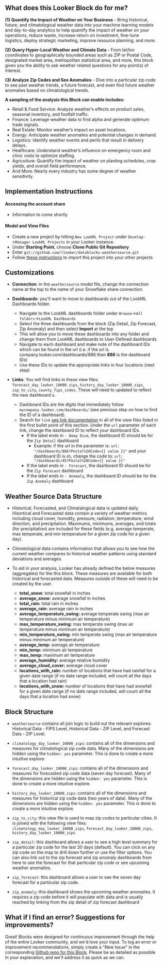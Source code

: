 ## What does this Looker Block do for me?
**(1) Quantify the Impact of Weather on Your Business** - Bring historical, future, and climatological weather data into your machine learning models and day-to-day analytics to help quantify the impact of weather on your operations, reduce waste, increase return on investment, fine-tune logistics, deploy strategic marketing, improve resource planning, and more.


**(2) Query Hyper-Local Weather and Climate Data** - From lat/lon coordinates to geographically bounded areas such as ZIP or Postal Code, designated market area, metropolitan statistical area, and more, this block gives you the ability to ask weather related questions for any point(s) of interest.

**(3) Analyze Zip Codes and See Anomalies** - Dive into a particular zip code to see past weather trends, a future forecast, and even find future weather anomalies based on climatological trends.

**A sampling of the analysis this Block can enable includes:**

- Retail & Food Service: Analyze weather’s effects on product sales, seasonal inventory, and footfall traffic.
- Finance: Leverage weather data to find alpha and generate optimum trade signals.
- Real Estate: Monitor weather’s impact on asset locations.
- Energy: Anticipate weather anomalies and potential changes in demand.
- Logistics: Identify weather events and perils that result in delivery delays.
- Healthcare: Understand weather’s influence on emergency room and clinic visits to optimize staffing.
- Agriculture: Quantify the impact of weather on planting schedules, crop yields, and overall field performance.
- And More: Nearly every industry has some degree of weather sensitivity.

## Implementation Instructions

#### Accessing the account share

* Information to come shortly

#### Model and View Files

* Create a new project by hitting `New LookML Project` under `Develop`->`Manager LookML Projects` in your Looker instance.
* Under **Starting Point**, choose **Clone Public Git Repository**
* Enter `git://github.com/llooker/datablocks-weathersource.git`
* Follow [these instructions](https://docs.looker.com/data-modeling/learning-lookml/importing-projects) to import this project into your other projects

## Customizations

* **Connection**: in the `weathersource` model file, change the connection name at the top to the name of your Snowflake share connection.

* **Dashboards**: you'll want to move to dashboards out of the LookML Dashboards folder.
  * Navigate to the LookML dashboards folder under `Browse`->`All folders`->`LookML Dashboards`
  * Select the three dashboards from the block (Zip Detail, Zip Forecast, Zip Anomaly) and then select **Import** at the top
  * This will allow you to move these dashboards into any folder and change them from LookML dashboards to User-Defined dashboards
  * Navigate to each dashboard and make note of the dashboard IDs which can be found in the url (i.e. if the url is company.looker.com/dashboards/886 then **886** is the dashboard IDs)
  * Use these IDs to update the appropriate links in four locations (next step)

* **Links**: You will find links in these view files: ``forecast_day_looker_10000_zips``, ``history_day_looker_10000_zips``, ``zip_to_city``, ``county_fips_codes``. These will need to updated to reflect the new dashboard s.
  * Dashboard IDs are the digits that immediately follow `mycompany.looker.com/dashboards/` (see previous step on how to find the ID of a dashboard).
  * Search for `link` [see link documentation](https://docs.looker.com/reference/field-params/link) in all of the view files listed in the first bullet point of this section. Under the `url` parameter of each link, change the dashboard ID to reflect your dashboard IDs.
    * If the label ends in `- Deep Dive`, the dashboard ID should be for the `Zip Detail` dashboard
      * Example: if the url in the  parameter is: `url: "/dashboards/866?Postal%20Code={{ value }}"` and your dashboard ID is `45`, change the code to: `url: "/dashboards/45?Postal%20Code={{ value }}"`
    * If the label ends in `- Forecast`, the dashboard ID should be for the `Zip Forecast` dashboard
    * If the label ends in `- Anomaly`, the dashboard ID should be for the `Zip Anomaly` dashboard

## Weather Source Data Structure

* Historical, Forecasted, and Climatalogical data is updated daily. Hisortical and Forecasted data contain a variety of weather metrics including cloud cover, humidity, pressure, radiation, temperature, wind direction, and precipitation. Maximums, minimums, averages, and totals (for precipitation) are included for these fields (e.g. average temperate, max temperate, and min temperature for a given zip code for a given day).

* Climatological data contains information that allows you to see how the current weather compares to historical weather patterns using standard deviations and averages.

* To aid in your analysis, Looker has already defined the below measures (aggregates) for the this block. These measures are available for both historical and forecasted data. Measures outside of these will need to be created by the user.

  - **total_snow:** total snowfall in inches
  - **average_snow:** average snowfall in inches
  - **total_rain:** total rain in inches
  - **average_rain:** average rain in inches
  - **average_temperature_swing:** average temperate swing (max air temperature minus minimum air temperature)
  - **max_temperature_swing:** max temperate swing (max air temperature minus minimum air temperature)
  - **min_temperature_swing:** min temperate swing (max air temperature minus minimum air temperature)
  - **average_temp:** average air temperature
  - **min_temp:** minimum air temperature
  - **max_temp:** maximum air temperature
  - **average_humidity:** average relative humidity
  - **average_cloud_cover:** average cloud cover
  - **locations_with_rain:** number of locations that have had rainfall for a given date range (if no date range included, will count all the days that a location had rain)
  - **locations_with_snow:** number of locations that have had snowfall for a given date range (if no date range included, will count all the days that a location had snow)

## Block Structure

* ``weathersource`` contains all join logic to build out the relevant explores: Historical Data - FIPS Level, Historical Data - ZIP Level, and Forecast Data - ZIP Level.

* ``climatology_day_looker_10000_zips``: contains all of the dimensions and measures for climatological zip code data. Many of the dimensions are hidden using the ``hidden: yes`` parameter. This is done to create a more intuitive explore.
* ``forecast_day_looker_10000_zips``: contains all of the dimensions and measures for forecasted zip code data (seven day forecast). Many of the dimensions are hidden using the ``hidden: yes`` parameter. This is done to create a more intuitive explore.
* ``history_day_looker_10000_zips``: contains all of the dimensions and measures for historical zip code data (two years of data). Many of the dimensions are hidden using the ``hidden: yes`` parameter. This is done to create a more intuitive explore.
* ``zip_to_city``: this view file is used to map zip codes to particular cities. It is joined with the following view files: ``climatology_day_looker_10000_zips``, ``forecast_day_looker_10000_zips``, ``history_day_looker_10000_zips``
* ``zip_detail``: this dashboard allows a user to see a high level summary for a particular zip code for the last 30 days (default). You can click on any zip code on the map to drill down further or use the filter options. You can also link out to the zip forecast and zip anomaly dashboards from here to see the forecast for that particular zip code or see upcoming weather anomalies.
* ``zip_forecast``: this dashboard allows a user to see the seven day forecast for a particular zip code.
* ``zip_anomaly``: this dashboard shows the upcoming weather anomalies. It requires a zip code before it will populate with data and is usually reached by linking from the zip detail of zip forecast dashboard


## What if I find an error? Suggestions for improvements?

Great! Blocks were designed for continuous improvement through the help of the entire Looker community, and we'd love your input. To log an error or improvement recommendations, simply create a "New Issue" in the corresponding [Github repo for this Block](https://github.com/llooker/weather_source/issues). Please be as detailed as possible in your explanation, and we'll address it as quick as we can.
